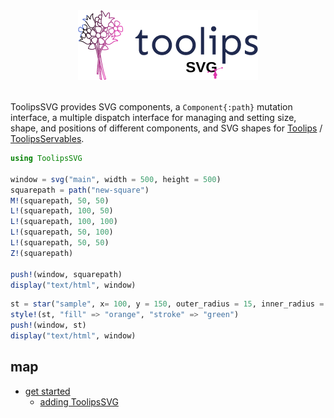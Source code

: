 <div align = "center">
<img src = "https://github.com/ChifiSource/image_dump/blob/main/toolips/toolipsSVG.png"></img>
</br>
</br>
</div>

ToolipsSVG provides SVG components, a `Component{:path}` mutation interface, a multiple dispatch interface for managing and setting size, shape, and positions of different components, and SVG shapes for [Toolips](https://github.com/ChifiSource/Toolips.jl) / [ToolipsServables](https://github.com/ChifiSource/ToolipsServables.jl).
```julia
using ToolipsSVG

window = svg("main", width = 500, height = 500)
squarepath = path("new-square")
M!(squarepath, 50, 50)
L!(squarepath, 100, 50)
L!(squarepath, 100, 100)
L!(squarepath, 50, 100)
L!(squarepath, 50, 50)
Z!(squarepath)

push!(window, squarepath)
display("text/html", window)
```

```julia
st = star("sample", x= 100, y = 150, outer_radius = 15, inner_radius = 40, angle = 20)
style!(st, "fill" => "orange", "stroke" => "green")
push!(window, st)
display("text/html", window)
```
## map
- [get started](#get-started)
  - [adding ToolipsSVG](#adding-toolipssvg)
